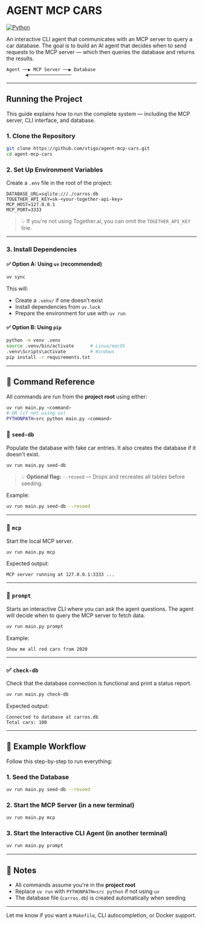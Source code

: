# AGENT MCP CARS

[![Python](https://img.shields.io/badge/python-3.12-blue)](https://www.python.org)

An interactive CLI agent that communicates with an MCP server to query a car database.
The goal is to build an AI agent that decides when to send requests to the MCP server — which then queries the database and returns the results.

```
Agent ──▶ MCP Server ──▶ Database  
       ◀────────────────
```

---

## Running the Project

This guide explains how to run the complete system — including the MCP server, CLI interface, and database.

### 1. Clone the Repository

```bash
git clone https://github.com/vtigo/agent-mcp-cars.git
cd agent-mcp-cars
```

### 2. Set Up Environment Variables

Create a `.env` file in the root of the project:

```env
DATABASE_URL=sqlite:///./carros.db
TOGETHER_API_KEY=sk-<your-together-api-key>
MCP_HOST=127.0.0.1
MCP_PORT=3333
```

> 💡 If you're not using Together.ai, you can omit the `TOGETHER_API_KEY` line.

---

### 3. Install Dependencies

#### ✅ Option A: Using `uv` (recommended)

```bash
uv sync
```

This will:

* Create a `.venv/` if one doesn’t exist
* Install dependencies from `uv.lock`
* Prepare the environment for use with `uv run`

#### ✅ Option B: Using `pip`

```bash
python -m venv .venv
source .venv/bin/activate      # Linux/macOS
.venv\Scripts\activate         # Windows
pip install -r requirements.txt
```

---

## 🔧 Command Reference

All commands are run from the **project root** using either:

```bash
uv run main.py <command>
# OR (if not using uv)
PYTHONPATH=src python main.py <command>
```

### 📅 `seed-db`

Populate the database with fake car entries.
It also creates the database if it doesn't exist.

```bash
uv run main.py seed-db
```

> 💡 **Optional flag:**
> `--reseed` — Drops and recreates all tables before seeding.

Example:

```bash
uv run main.py seed-db --reseed
```

---

### 📧 `mcp`

Start the local MCP server.

```bash
uv run main.py mcp
```

Expected output:

```
MCP server running at 127.0.0.1:3333 ...
```

---

### 💬 `prompt`

Starts an interactive CLI where you can ask the agent questions.
The agent will decide when to query the MCP server to fetch data.

```bash
uv run main.py prompt
```

Example:

```
Show me all red cars from 2020
```

---

### ✅ `check-db`

Check that the database connection is functional and print a status report.

```bash
uv run main.py check-db
```

Expected output:

```
Connected to database at carros.db
Total cars: 100
```

---

## 🧪 Example Workflow

Follow this step-by-step to run everything:

### 1. Seed the Database

```bash
uv run main.py seed-db --reseed
```

### 2. Start the MCP Server (in a new terminal)

```bash
uv run main.py mcp
```

### 3. Start the Interactive CLI Agent (in another terminal)

```bash
uv run main.py prompt
```

---

## 📌 Notes

* All commands assume you're in the **project root**
* Replace `uv run` with `PYTHONPATH=src python` if not using `uv`
* The database file (`carros.db`) is created automatically when seeding

---

Let me know if you want a `Makefile`, CLI autocompletion, or Docker support.
